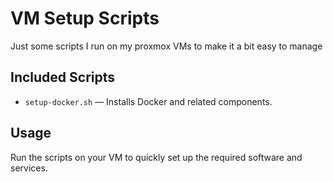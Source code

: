 # VM Setup Scripts

Just some scripts I run on my proxmox VMs to make it a bit easy to manage

## Included Scripts

-   `setup-docker.sh` — Installs Docker and related components.

## Usage

Run the scripts on your VM to quickly set up the required software and services.

```bash

```
